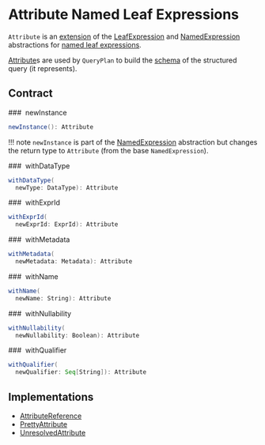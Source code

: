 # Attribute Named Leaf Expressions

`Attribute` is an [extension](#contract) of the [LeafExpression](Expression.md#LeafExpression) and [NamedExpression](NamedExpression.md) abstractions for [named leaf expressions](#implementations).

[Attribute](../catalyst/QueryPlan.md#output)s are used by `QueryPlan` to build the [schema](../types/StructType.md) of the structured query (it represents).

## Contract

### <span id="newInstance"> newInstance

```scala
newInstance(): Attribute
```

!!! note
    `newInstance` is part of the [NamedExpression](NamedExpression.md#newInstance) abstraction but changes the return type to `Attribute` (from the base `NamedExpression`).

### <span id="withDataType"> withDataType

```scala
withDataType(
  newType: DataType): Attribute
```

### <span id="withExprId"> withExprId

```scala
withExprId(
  newExprId: ExprId): Attribute
```

### <span id="withMetadata"> withMetadata

```scala
withMetadata(
  newMetadata: Metadata): Attribute
```

### <span id="withName"> withName

```scala
withName(
  newName: String): Attribute
```

### <span id="withNullability"> withNullability

```scala
withNullability(
  newNullability: Boolean): Attribute
```

### <span id="withQualifier"> withQualifier

```scala
withQualifier(
  newQualifier: Seq[String]): Attribute
```

## Implementations

* [AttributeReference](AttributeReference.md)
* [PrettyAttribute](PrettyAttribute.md)
* [UnresolvedAttribute](UnresolvedAttribute.md)
